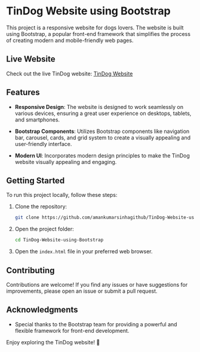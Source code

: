 # TinDog Website using Bootstrap

This project is a responsive website for dogs lovers. The website is built using Bootstrap, a popular front-end framework that simplifies the process of creating modern and mobile-friendly web pages.

## Live Website

Check out the live TinDog website: [TinDog Website](https://amankumarsinhagithub.github.io/TinDog-Website-using-Bootstrap/)

## Features

- **Responsive Design**: The website is designed to work seamlessly on various devices, ensuring a great user experience on desktops, tablets, and smartphones.

- **Bootstrap Components**: Utilizes Bootstrap components like navigation bar, carousel, cards, and grid system to create a visually appealing and user-friendly interface.

- **Modern UI**: Incorporates modern design principles to make the TinDog website visually appealing and engaging.

## Getting Started

To run this project locally, follow these steps:

1. Clone the repository:

   ```bash
   git clone https://github.com/amankumarsinhagithub/TinDog-Website-using-Bootstrap.git
   ```

2. Open the project folder:

   ```bash
   cd TinDog-Website-using-Bootstrap
   ```

3. Open the `index.html` file in your preferred web browser.

## Contributing

Contributions are welcome! If you find any issues or have suggestions for improvements, please open an issue or submit a pull request.

## Acknowledgments

- Special thanks to the Bootstrap team for providing a powerful and flexible framework for front-end development.

Enjoy exploring the TinDog website! 🐾
